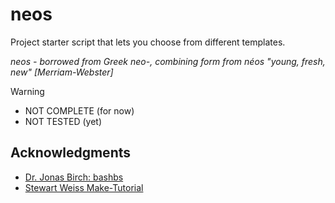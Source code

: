 # neos

Project starter script that lets you choose from different templates.

_neos - borrowed from Greek neo-, combining form from néos "young, fresh, new" [Merriam-Webster]_

> [!warning]
>
> - NOT COMPLETE (for now)
> - NOT TESTED (yet)

## Acknowledgments

- [Dr. Jonas Birch: bashbs](https://youtu.be/mRHy0e58S0s?feature=shared)
- [Stewart Weiss Make-Tutorial](https://gitlab.com/stewartweiss/Make-Tutorial)
